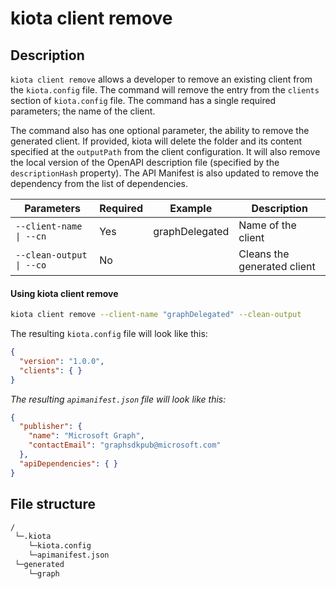 # kiota client remove

## Description

`kiota client remove` allows a developer to remove an existing client from the `kiota.config` file. The command will remove the entry from the `clients` section of `kiota.config` file. The command has a single required parameters; the name of the client. 

The command also has one optional parameter, the ability to remove the generated client. If provided, kiota will delete the folder and its content specified at the `outputPath` from the client configuration. It will also remove the local version of the OpenAPI description file (specified by the `descriptionHash` property). The API Manifest is also updated to remove the dependency from the list of dependencies.

| Parameters | Required | Example | Description |
| -- | -- | -- | -- |
| `--client-name \| --cn` | Yes | graphDelegated | Name of the client |
| `--clean-output \| --co` | No |  | Cleans the generated client |

#### Using kiota client remove

```bash
kiota client remove --client-name "graphDelegated" --clean-output
```

The resulting `kiota.config` file will look like this:

```json
{
  "version": "1.0.0",
  "clients": { }
}
```

_The resulting `apimanifest.json` file will look like this:_

```json
{
  "publisher": {
    "name": "Microsoft Graph",
    "contactEmail": "graphsdkpub@microsoft.com"
  },
  "apiDependencies": { }
}
```

## File structure
```bash
/
 └─.kiota
    └─kiota.config
    └─apimanifest.json
 └─generated
    └─graph
```